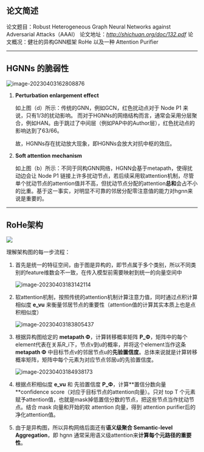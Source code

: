 ## 论文简述

论文题目：Robust Heterogeneous Graph Neural Networks against Adversarial Attacks（AAAI）
论文地址：*http://shichuan.org/doc/132.pdf*
论文概况：健壮的异构GNN框架 RoHe 以及一种 Attention Purifier

------

## HGNNs 的脆弱性

![image-20230403162808876](F:\Typora\images\image-20230403162808876.png)

1. **Perturbation enlargement effect**

   如上图（d）所示：传统的GNN，例如GCN，红色扰动点对于 Node P1 来说，只有1/3的扰动影响。
   而对于HGNNs的网络结构而言，通常会采用分层聚合，例如HAN。由于跳过了中间层（例如PAP中的Author层），红色扰动点的影响达到了63/66。

   故，HGNNs存在扰动放大现象，即HGNNs会放大对抗中枢的效应。

2. **Soft attention mechanism**

   如上图（b）所示：不同于同构GNN网络，HGNN会基于metapath，使得扰动边会让 Node P1 链接上许多扰动节点，若后续采用软attention机制，尽管单个扰动节点的attention值并不高，但扰动节点分配的attention**总和**会占不小的比重。基于这一事实，对明显不可靠的邻居分配零注意值的能力对hgnn来说是重要的。

------

## RoHe架构

![](F:\Typora\images\image-20230403165200292.png)

理解架构图的每一步流程：

1. 首先是统一的特征空间，由于图是异构的，即节点属于多个类别，所以不同类别的feature维数会不一致，在传入模型前需要映射到统一的向量空间中

   ![image-20230403183142114](F:\Typora\images\image-20230403183142114.png)

2. 软attention机制，按照传统的attention机制计算注意力值，同时通过点积计算相似度 **e_vu** 来衡量邻居节点的重要性（attention值的计算其实本质上也是点积相似度）

   ![image-20230403183805437](F:\Typora\images\image-20230403183805437.png)

3. 根据异构图给定的 **metapath Φ**，计算转移概率矩阵 **P_Φ**，矩阵中的每个element代表在关系R_i下，节点v到u的概率，并将这个element当作这条 **metapath Φ** 中目标节点v的邻居节点u的**先验置信度**。总体来说就是计算转移概率矩阵，矩阵中每个元素为对应节点邻居u的先验置信度。

   ![image-20230403184938173](F:\Typora\images\image-20230403184938173.png)

4. 根据点积相似度 **e_vu** 和 先验置信度 **P_Φ**，计算**置信分数向量 **confidence score（对应于目标节点的attention向量）。只对 top T 个元素赋予attention值，也就是mask掉低置信分数的节点，把这些节点当作扰动节点。结合 mask 向量和开始的软 attention 向量，得到 attention purifier后的净化attention值。

5. 由于是异构图，所以异构网络后面还有**语义级聚合 Semantic-level Aggregation**，即 hgnn 通常采用语义级attention来**计算每个元路径的重要性**。
